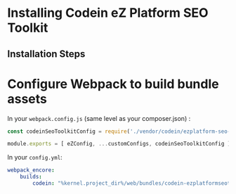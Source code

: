 # Installing Codein eZ Platform SEO Toolkit

## Installation Steps

# Configure Webpack to build bundle assets

In your `webpack.config.js` (same level as your composer.json) :
```js
const codeinSeoToolkitConfig = require('./vendor/codein/ezplatform-seo-toolkit/bundle/Resources/encore/codein.config.js')(Encore);

module.exports = [ eZConfig, ...customConfigs, codeinSeoToolkitConfig ];
```

In your `config.yml`:
```yml
webpack_encore:
    builds:
        codein: "%kernel.project_dir%/web/bundles/codein-ezplatformseotoolkit"
```